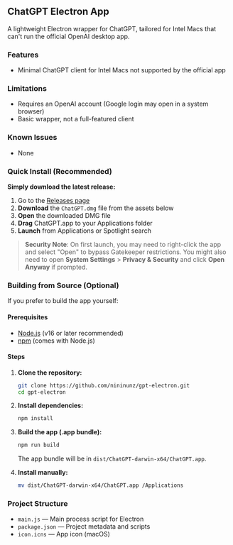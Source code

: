 ## ChatGPT Electron App

A lightweight Electron wrapper for ChatGPT, tailored for Intel Macs that can't run the official OpenAI desktop app.

### Features
- Minimal ChatGPT client for Intel Macs not supported by the official app

### Limitations
- Requires an OpenAI account (Google login may open in a system browser)
- Basic wrapper, not a full-featured client

### Known Issues
- None

### Quick Install (Recommended)

**Simply download the latest release:**
1. Go to the [Releases page](https://github.com/nininunz/gpt-electron/releases)
1. **Download** the `ChatGPT.dmg` file from the assets below
2. **Open** the downloaded DMG file
3. **Drag** ChatGPT.app to your Applications folder
4. **Launch** from Applications or Spotlight search

> **Security Note**: On first launch, you may need to right-click the app and select "Open" to bypass Gatekeeper restrictions. You might also need to open **System Settings** > **Privacy & Security** and click **Open Anyway** if prompted.

### Building from Source (Optional)

If you prefer to build the app yourself:

#### Prerequisites
- [Node.js](https://nodejs.org/) (v16 or later recommended)
- [npm](https://www.npmjs.com/) (comes with Node.js)

#### Steps
1. **Clone the repository:**
   ```bash
   git clone https://github.com/nininunz/gpt-electron.git
   cd gpt-electron
   ```

2. **Install dependencies:**
   ```bash
   npm install
   ```

3. **Build the app (.app bundle):**
   ```bash
   npm run build
   ```
   The app bundle will be in `dist/ChatGPT-darwin-x64/ChatGPT.app`.

4. **Install manually:**
   ```bash
   mv dist/ChatGPT-darwin-x64/ChatGPT.app /Applications
   ```

### Project Structure
- `main.js` — Main process script for Electron
- `package.json` — Project metadata and scripts
- `icon.icns` — App icon (macOS)